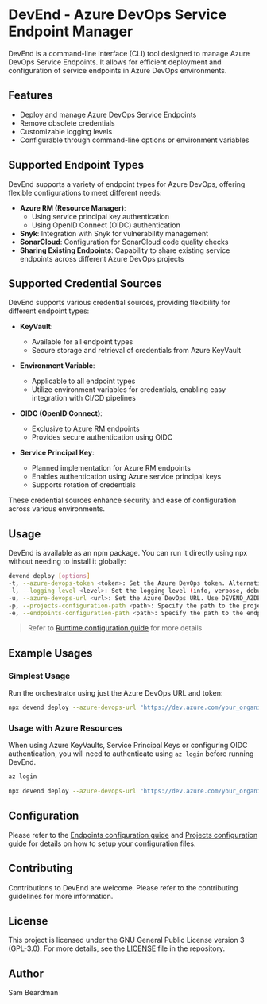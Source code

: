 # DevEnd - Azure DevOps Service Endpoint Manager

DevEnd is a command-line interface (CLI) tool designed to manage Azure DevOps Service Endpoints. It allows for efficient deployment and configuration of service endpoints in Azure DevOps environments.

## Features

- Deploy and manage Azure DevOps Service Endpoints
- Remove obsolete credentials
- Customizable logging levels
- Configurable through command-line options or environment variables

## Supported Endpoint Types

DevEnd supports a variety of endpoint types for Azure DevOps, offering flexible configurations to meet different needs:

- **Azure RM (Resource Manager)**:
  - Using service principal key authentication
  - Using OpenID Connect (OIDC) authentication
- **Snyk**: Integration with Snyk for vulnerability management
- **SonarCloud**: Configuration for SonarCloud code quality checks
- **Sharing Existing Endpoints**: Capability to share existing service endpoints across different Azure DevOps projects

## Supported Credential Sources

DevEnd supports various credential sources, providing flexibility for different endpoint types:

- **KeyVault**:

  - Available for all endpoint types
  - Secure storage and retrieval of credentials from Azure KeyVault

- **Environment Variable**:

  - Applicable to all endpoint types
  - Utilize environment variables for credentials, enabling easy integration with CI/CD pipelines

- **OIDC (OpenID Connect)**:

  - Exclusive to Azure RM endpoints
  - Provides secure authentication using OIDC

- **Service Principal Key**:
  - Planned implementation for Azure RM endpoints
  - Enables authentication using Azure service principal keys
  - Supports rotation of credentials

These credential sources enhance security and ease of configuration across various environments.

## Usage

DevEnd is available as an npm package. You can run it directly using npx without needing to install it globally:

```bash
devend deploy [options]
-t, --azure-devops-token <token>: Set the Azure DevOps token. Alternatively, use DEVEND_AZDEV_TOKEN environment variable.
-l, --logging-level <level>: Set the logging level (info, verbose, debug). Can also be set with DEVEND_LOGGING_LEVEL.
-u, --azure-devops-url <url>: Set the Azure DevOps URL. Use DEVEND_AZDEV_URL as an alternative.
-p, --projects-configuration-path <path>: Specify the path to the projects configuration file. Can also be set with DEVEND_PROJECTS_CONFIGURATION_PATH. Defaults to ./projects.yml
-e, --endpoints-configuration-path <path>: Specify the path to the endpoints configuration file. Alternatively, use DEVEND_ENDPOINTS_CONFIGURATION_PATH. Defaults to /endpoints.yml
```

> Refer to [Runtime configuration guide](./docs/usage.md) for more details

## Example Usages

### Simplest Usage

Run the orchestrator using just the Azure DevOps URL and token:

```bash
npx devend deploy --azure-devops-url "https://dev.azure.com/your_organization" --azure-devops-token "your_token"
```

### Usage with Azure Resources

When using Azure KeyVaults, Service Principal Keys or configuring OIDC authentication, you will need to authenticate using `az login` before running DevEnd.

```bash
az login

npx devend deploy --azure-devops-url "https://dev.azure.com/your_organization" --azure-devops-token "your_token"
```

## Configuration

Please refer to the [Endpoints configuration guide](./docs/endpoints.md) and [Projects configuration guide](./docs/projects.md) for details on how to setup your configuration files.

## Contributing

Contributions to DevEnd are welcome. Please refer to the contributing guidelines for more information.

## License

This project is licensed under the GNU General Public License version 3 (GPL-3.0). For more details, see the [LICENSE](LICENSE) file in the repository.

## Author

Sam Beardman
